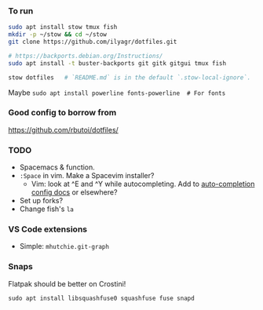 ### To run

```bash
sudo apt install stow tmux fish
mkdir -p ~/stow && cd ~/stow
git clone https://github.com/ilyagr/dotfiles.git

# https://backports.debian.org/Instructions/
sudo apt install -t buster-backports git gitk gitgui tmux fish

stow dotfiles   # `README.md` is in the default `.stow-local-ignore`.
```

Maybe `sudo apt install powerline fonts-powerline  # For fonts`

### Good config to borrow from
https://github.com/rbutoi/dotfiles/

### TODO
- Spacemacs & function.
- `:Space` in vim. Make a Spacevim installer?
  - Vim: look at ^E and ^Y while autocompleting. 
    Add to [auto-completion config docs](https://spacevim.org/layers/autocomplete/) or elsewhere?
- Set up forks? 
- Change fish's `la`

### VS Code extensions
- Simple: `mhutchie.git-graph`

### Snaps 

Flatpak should be better on Crostini!

`sudo apt install libsquashfuse0 squashfuse fuse snapd`

